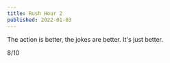 ```yaml
---
title: Rush Hour 2
published: 2022-01-03
---
```


The action is better, the jokes are better. It's just better.

8/10
